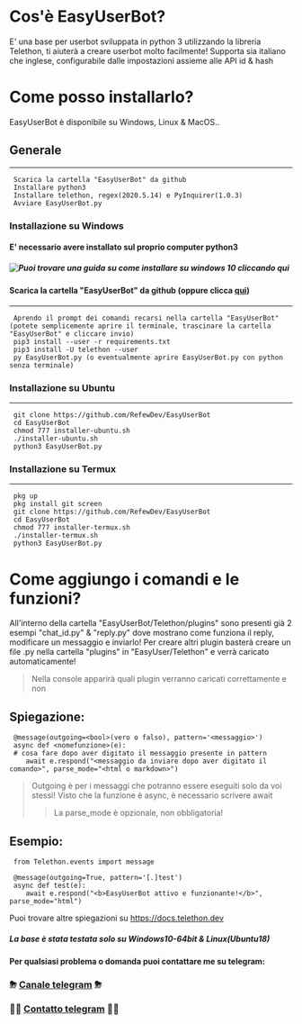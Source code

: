 # Cos'è EasyUserBot?
E' una base per userbot sviluppata in python 3 utilizzando la libreria Telethon, ti aiuterà a creare userbot molto facilmente!
Supporta sia italiano che inglese, configurabile dalle impostazioni assieme alle API id & hash

# Come posso installarlo?
EasyUserBot è disponibile su Windows, Linux & MacOS..

## Generale
------
     Scarica la cartella "EasyUserBot" da github
     Installare python3
     Installare telethon, regex(2020.5.14) e PyInquirer(1.0.3)
     Avviare EasyUserBot.py


### Installazione su Windows
#### E' necessario avere installato sul proprio computer python3
##### ![Puoi trovare una guida su come installare su windows 10 cliccando qui](https://phoenixnap.com/kb/how-to-install-python-3-windows)
#### Scarica la cartella "EasyUserBot" da github (oppure clicca [qui](https://github.com/RefewDev/EasyUserBot/archive/refs/heads/master.zip))
------
     Aprendo il prompt dei comandi recarsi nella cartella "EasyUserBot"(potete semplicemente aprire il terminale, trascinare la cartella "EasyUserBot" e cliccare invio)
     pip3 install --user -r requirements.txt
     pip3 install -U telethon --user
     py EasyUserBot.py (o eventualmente aprire EasyUserBot.py con python senza terminale)

### Installazione su Ubuntu
------
     git clone https://github.com/RefewDev/EasyUserBot
     cd EasyUserBot
     chmod 777 installer-ubuntu.sh
     ./installer-ubuntu.sh
     python3 EasyUserBot.py
     
### Installazione su Termux
------
     pkg up
     pkg install git screen
     git clone https://github.com/RefewDev/EasyUserBot
     cd EasyUserBot
     chmod 777 installer-termux.sh
     ./installer-termux.sh
     python3 EasyUserBot.py
     
# Come aggiungo i comandi e le funzioni?
All'interno della cartella "EasyUserBot/Telethon/plugins" sono presenti già 2 esempi "chat_id.py" & "reply.py" dove mostrano come funziona il reply, modificare un messaggio e inviarlo!
Per creare altri plugin basterà creare un file .py nella cartella "plugins" in "EasyUser/Telethon" e verrà caricato automaticamente!
> Nella console apparirà quali plugin verranno caricati correttamente e non

Spiegazione:
------
     @message(outgoing=<bool>(vero o falso), pattern='<messaggio>')
     async def <nomefunzione>(e):
     # cosa fare dopo aver digitato il messaggio presente in pattern
        await e.respond("<messaggio da inviare dopo aver digitato il comando>", parse_mode="<html o markdown>")
> Outgoing è per i messaggi che potranno essere eseguiti solo da voi stessi!
> Visto che la funzione è async, è necessario scrivere await
>> La parse_mode è opzionale, non obbligatoria!

Esempio:
------
     from Telethon.events import message

     @message(outgoing=True, pattern='[.]test')
     async def test(e):
        await e.respond("<b>EasyUserBot attivo e funzionante!</b>", parse_mode="html")

Puoi trovare altre spiegazioni su https://docs.telethon.dev

##### La base è stata testata solo su Windows10-64bit & Linux(Ubuntu18)

**Per qualsiasi problema o domanda puoi contattare me su telegram:**
### ⛈ [Canale telegram](https://t.me/RefewDevOfficial) ⛈
### 👨‍💻 [Contatto telegram](https://t.me/Refew) 👨‍💻
